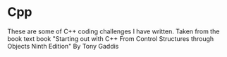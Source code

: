 # Cpp
These are some of C++ coding challenges I have written. Taken from the book text book "Starting out with C++ From Control Structures through Objects Ninth Edition" By Tony Gaddis
